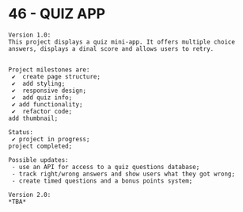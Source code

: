 # 46 - QUIZ APP

    Version 1.0:
    This project displays a quiz mini-app. It offers multiple choice answers, displays a dinal score and allows users to retry.


    Project milestones are:
     ✔  create page structure;
     ✔  add styling;
     ✔  responsive design;
     ✔  add quiz info;
     ✔ add functionality;
     ✔  refactor code;
    add thumbnail;

    Status:
     ✔ project in progress;
    project completed;

    Possible updates:
     - use an API for access to a quiz questions database;
     - track right/wrong answers and show users what they got wrong;
     - create timed questions and a bonus points system;

    Version 2.0:
    *TBA*
